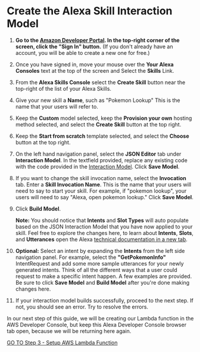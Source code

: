 # Create the Alexa Skill Interaction Model

1.  **Go to the [Amazon Developer Portal](http://developer.amazon.com/alexa).  In the top-right corner of the screen, click the "Sign In" button.**
(If you don't already have an account, you will be able to create a new one for free.)

2.  Once you have signed in, move your mouse over the **Your Alexa Consoles** text at the top of the screen and Select the **Skills** Link.

3.  From the **Alexa Skills Console** select the **Create Skill** button near the top-right of the list of your Alexa Skills.

4. Give your new skill a **Name**, such as "Pokemon Lookup" This is the name that your users will refer to.

5. Keep the **Custom** model selected, keep the **Provision your own** hosting method selected, and select the **Create Skill** button at the top right.

6. Keep the **Start from scratch** template selected, and select the **Choose** button at the top right.

7. On the left hand navigation panel, select the **JSON Editor** tab under **Interaction Model**. In the textfield provided, replace any existing code with the code provided in the [Interaction Model](../speechAssets/interactionModel.json).  Click **Save Model**.

8. If you want to change the skill invocation name, select the **Invocation** tab. Enter a **Skill Invocation Name**. This is the name that your users will need to say to start your skill. For example, if "pokemon lookup", your users will need to say "Alexa, open pokemon lookup."  Click **Save Model**.

9. Click **Build Model**.

	**Note:** You should notice that **Intents** and **Slot Types** will auto populate based on the JSON Interaction Model that you have now applied to your skill. Feel free to explore the changes here, to learn about **Intents**, **Slots**, and **Utterances** open the Alexa [technical documentation in a new tab](https://developer.amazon.com/docs/custom-skills/create-intents-utterances-and-slots.html).

10. **Optional:** Select an intent by expanding the **Intents** from the left side navigation panel. For example, select the **"GetPokemonInfo"** IntentRequest and add some more sample utterances for your newly generated intents. Think of all the different ways that a user could request to make a specific intent happen. A few examples are provided. Be sure to click **Save Model** and **Build Model** after you're done making changes here.

11. If your interaction model builds successfully, proceed to the next step. If not, you should see an error. Try to resolve the errors.

In our next step of this guide, we will be creating our Lambda function in the AWS Developer Console, but keep this Alexa Developer Console browser tab open, because we will be returning here again.

[GO TO Step 3 - Setup AWS Lambda Function](./lambda-setup.md)